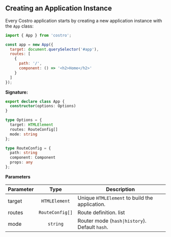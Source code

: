 <!-- markdownlint-disable MD041 -->

## Creating an Application Instance

Every Costro application starts by creating a new application instance with the `App` class:

```js
import { App } from 'costro';

const app = new App({
  target: document.querySelector('#app'),
  routes: [
    {
      path: '/',
      component: () => '<h2>Home</h2>'
    }
  ]
});
```

**Signature:**

<!-- prettier-ignore -->
```ts
export declare class App {
  constructor(options: Options)
}

type Options = {
  target: HTMLElement
  routes: RouteConfig[]
  mode: string
};

type RouteConfig = {
  path: string
  component: Component
  props: any
};
```

**Parameters**

| Parameter |      Type       | Description                                    |
| --------- | :-------------: | ---------------------------------------------- |
| target    |  `HTMLElement`  | Unique `HTMLElement` to build the application. |
| routes    | `RouteConfig[]` | Route definition. list                         |
| mode      |    `string`     | Router mode (`hash\|history`). Default `hash`. |
